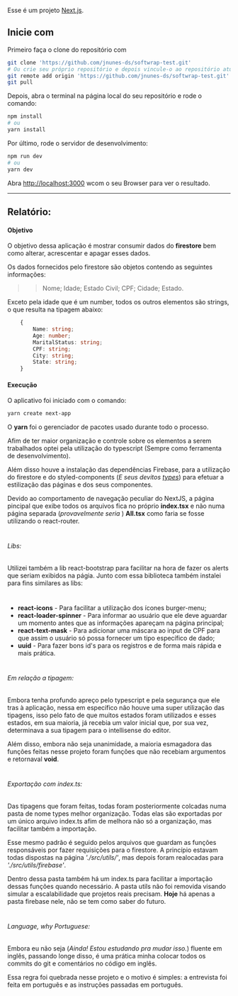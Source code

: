 Esse é um projeto [Next.js](https://nextjs.org/).

## Inicie com

Primeiro faça o clone do repositório com
```bash
git clone 'https://github.com/jnunes-ds/softwrap-test.git'
# Ou crie seu próprio repositório e depois vincule-o ao repositório atual
git remote add origin 'https://github.com/jnunes-ds/softwrap-test.git'
git pull
```
Depois, abra o terminal na página local do seu repositório e rode o comando:

```bash
npm install
# ou
yarn install
```

Por último, rode o servidor de desenvolvimento:

```bash
npm run dev
# ou
yarn dev
```

Abra [http://localhost:3000](http://localhost:3000) wcom o seu Browser para ver o resultado.

-------------------------
## Relatório:

#### Objetivo
O objetivo dessa aplicação é mostrar consumir dados do <b>firestore</b> bem como alterar, acrescentar e apagar esses dados.

Os dados fornecidos pelo firestore são objetos contendo as seguintes informações:

>>Nome;
Idade;
Estado Civil;
CPF;
Cidade;
Estado.

Exceto pela idade que é um number, todos os outros elementos são strings, o que resulta na tipagem abaixo:


```typescript
    {
        Name: string;
        Age: number;
        MaritalStatus: string;
        CPF: string;
        City: string;
        State: string;
    }
```
#### Execução

O aplicativo foi iniciado com o comando:
```bash
yarn create next-app
```
O <b>yarn</b> foi o gerenciador de pacotes usado durante todo o processo.

Afim de ter maior organização e controle sobre os elementos a serem trabalhados optei pela utilização do typescript (Sempre como ferramenta de desenvolvimento).

Além disso houve a instalação das dependências Firebase, para a utilização do firestore e do styled-components (<i>E seus devitos <u>types</u></i>) para efetuar a estilização das páginas e dos seus componentes.

Devido ao comportamento de navegação peculiar do NextJS, a página pincipal que exibe todos os arquivos fica no próprio <b>index.tsx</b> e não numa página separada (<i>provavelmente seria </i>) <b>All.tsx</b> como faria se fosse utilizando o react-router.

#
###### Libs:

Utilizei também a lib react-bootstrap para facilitar na hora de fazer os alerts que seriam exibidos na págia. Junto com essa biblioteca também instalei para fins similares as libs:

#

* <b>react-icons</b> - Para facilitar a utilização dos ícones burger-menu;
* <b>react-loader-spinner</b> - Para informar ao usuário que ele deve aguardar um momento antes que as informações apareçam na página principal;
* <b>react-text-mask</b> - Para adicionar uma máscara ao input de CPF para que assim o usuário só possa fornecer um tipo específico de dado;
* <b>uuid</b> - Para fazer bons id's para os registros e de forma mais rápida e mais prática.

#
###### Em relação a tipagem:
Embora tenha profundo apreço pelo typescript e pela segurança que ele tras à aplicação, nessa em específico não houve uma super utilização das tipagens, isso pelo fato de que muitos estados foram utilizados e esses estados, em sua maioria, já recebia um valor inicial que, por sua vez, determinava a sua tipagem para o intellisense do editor.

Além disso, embora não seja unanimidade, a maioria esmagadora das funções feitas nesse projeto foram funções que não recebiam argumentos e retornaval <b>void</b>.

#

###### Exportação com index.ts:

Das tipagens que foram feitas, todas foram posteriormente colcadas numa pasta de nome types melhor organização. Todas elas são exportadas por um único arquivo index.ts afim de melhora não só a organização, mas facilitar também a importação.

Esse mesmo padrão é seguido pelos arquivos que guardam as funções responsáveis por fazer requisições para o firestore. A princípio estavam todas dispostas na página <i>'./src/utils/'</i>, mas depois foram realocadas para <i>'./src/utils/firebase'</i>.

Dentro dessa pasta também há um index.ts para facilitar a importação dessas funções quando necessário. A pasta utils não foi removida visando simular a escalabilidade que projetos reais precisam. <b>Hoje</b> há apenas a pasta firebase nele, não se tem como saber do futuro.

#

###### Language, why Portuguese:

Embora eu não seja (<i>Ainda! Estou estudando pra mudar isso.</i>) fluente em inglês, passando longe disso, é uma prática minha colocar todos os commits do git e comentários no código em inglês. 

Essa regra foi quebrada nesse projeto e o motivo é simples: a entrevista foi feita em português e as instruções passadas em português. 
